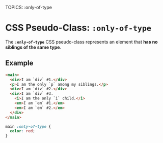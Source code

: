 TOPICS: :only-of-type

# CSS Pseudo-Class: `:only-of-type`

The **`:only-of-type`** CSS pseudo-class represents an element that **has no siblings of the same type**.

## Example

```html
<main>
  <div>I am `div` #1.</div>
  <p>I am the only `p` among my siblings.</p>
  <div>I am `div` #2.</div>
  <div>I am `div` #3.
    <i>I am the only `i` child.</i>
    <em>I am `em` #1.</em>
    <em>I am `em` #2.</em>
  </div>
</main>
```

```css
main :only-of-type {
  color: red;
}
```
